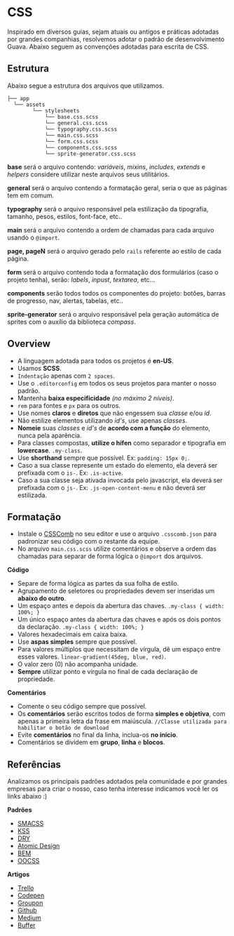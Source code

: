 # CSS

Inspirado em diversos guias, sejam atuais ou antigos e práticas adotadas por 
grandes companhias, resolvemos adotar o padrão de desenvolvimento Guava. 
Abaixo seguem as convenções adotadas para escrita de CSS.


## Estrutura

Abaixo segue a estrutura dos arquivos que utilizamos.

```
├── app
  └── assets
        └── stylesheets
            └── base.css.scss
            └── general.css.scss
            └── typography.css.scss
            └── main.css.scss
            └── form.css.scss
            └── components.css.scss
            └── sprite-generator.css.scss
```

**base** será o arquivo contendo: _variáveis_, _mixins_, _includes_, _extends_ e _helpers_ considere utilizar neste arquivos seus utilitários.

**general** será o arquivo contendo a formatação geral, seria o que as páginas tem em comum.

**typography** será o arquivo responsável pela estilização da tipografia, tamanho, pesos, estilos, font-face, etc..

**main** será o arquivo contendo a ordem de chamadas para cada arquivo usando o `@import`.

**page, pageN** será o arquivo gerado pelo `rails` referente ao estilo de cada página.

**form** será o arquivo contendo toda a formatação dos formulários (caso o projeto tenha), serão: _labels_, _inpust_, _textarea_, etc...

**components** serão todos todos os componentes do projeto: botões, barras de progresso, nav, alertas, tabelas, etc..

**sprite-generator** será o arquivo responsável pela geração automática de sprites com o auxílio da biblioteca _compass_.



## Overview

- A linguagem adotada para todos os projetos é **en-US**.
- Usamos **SCSS**.
- `Indentação` apenas com `2 spaces`.
- Use o `.editorconfig` em todos os seus projetos para manter o nosso padrão.
- Mantenha **baixa especificidade** _(no máximo 2 níveis)_.
- `rem` para fontes e `px` para os outros.
- Use nomes **claros** e **diretos** que não engessem sua _classe_ e/ou _id_.
- Não estilize elementos utilizando _id's_, use apenas _classes_.
- **Nomeie** suas _classes_ e _id's_ de **acordo com a função** do elemento, nunca pela aparência.
- Para classes compostas, **utilize o hífen** como separador e tipografia em **lowercase**. `.my-class`.
- Use **shorthand** sempre que possível. Ex: `padding: 15px 0;`.
- Caso a sua classe represente um estado do elemento, ela deverá ser prefixada com o `is-`. Ex: `.is-active`.
- Caso a sua classe seja ativada invocada pelo javascript, ela deverá ser prefixada com o `js-`. Ex: `.js-open-content-menu` e não deverá ser estilizada.


## Formatação

- Instale o [CSSComb](http://csscomb.com/ "CSSComb") no seu editor e use o arquivo `.csscomb.json` para padronizar seu código com o restante da equipe.
- No arquivo `main.css.scss` utilize comentários e observe a ordem das chamadas para separar de forma lógica o `@import` dos arquivos.



**Código**

- Separe de forma lógica as partes da sua folha de estilo.
- Agrupamento de seletores ou propriedades devem ser inseridas um **abaixo do outro**. 
- Um espaço antes e depois da abertura das chaves. `.my-class { width: 100%; }`
- Um único espaço antes da abertura das chaves e após os dois pontos da declaração. `.my-class { width: 100%; }`
- Valores hexadecimais em caixa baixa.
- Use **aspas simples** sempre que possível.
- Para valores múltiplos que necessitam de vírgula, dê um espaço entre esses valores. `linear-gradient(45deg, blue, red)`.
- O valor zero (0) não acompanha unidade.
- **Sempre** utilizar ponto e vírgula no final de cada declaração de propriedade.


**Comentários**

- Comente o seu código sempre que possível.
- Os **comentários** serão escritos todos de forma **simples e objetiva**, com apenas a primeira letra da frase em maiúscula. `//Classe utilizada para habilitar o botão de download`
- Evite **comentários** no final da linha, inclua-os **no início**.
- Comentários se dividem em **grupo**, **linha** e **blocos**.


## Referências

Analizamos os principais padrões adotados pela comunidade e por grandes empresas para criar o nosso, caso tenha interesse indicamos você ler os links abaixo :)


**Padrões**

- [SMACSS](http://smacss.com/ "SMACSS")
- [KSS](https://github.com/kneath/kss "KSS")
- [DRY](http://www.vanseodesign.com/css/dry-principles/ "DRY")
- [Atomic Design](http://bradfrostweb.com/blog/post/atomic-web-design/ "Atomic Design")
- [BEM](http://bem.info/method/ "BEM")
- [OOCSS](http://oocss.org "OOCSS")

**Artigos**
- [Trello](http://blog.trello.com/refining-the-way-we-structure-our-css-at-trello/ "Trello")
- [Codepen](http://codepen.io/chriscoyier/blog/codepens-css "Codepen")
- [Groupon](http://mikeaparicio.com/2014/08/10/css-at-groupon/ "Groupon")
- [Github](http://markdotto.com/2014/07/23/githubs-css/ "Github")
- [Medium](http://blog.trello.com/refining-the-way-we-structure-our-css-at-trello/ "Medium")
- [Buffer](http://blog.brianlovin.com/buffers-css/ "Buffer")

